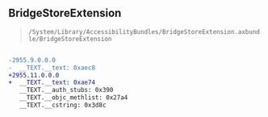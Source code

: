 ## BridgeStoreExtension

> `/System/Library/AccessibilityBundles/BridgeStoreExtension.axbundle/BridgeStoreExtension`

```diff

-2955.9.0.0.0
-  __TEXT.__text: 0xaec8
+2955.11.0.0.0
+  __TEXT.__text: 0xae74
   __TEXT.__auth_stubs: 0x390
   __TEXT.__objc_methlist: 0x27a4
   __TEXT.__cstring: 0x3d8c

```
